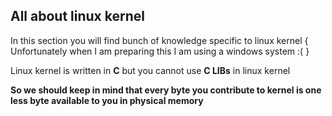 ## All about linux kernel

In this section you will find bunch of knowledge specific to linux kernel { Unfortunately when I am preparing this I am using a windows system :( }

Linux kernel is written in **C** but you cannot use **C LIBs** in linux kernel

**So we should keep in mind that every byte you contribute to kernel is one less byte available to you in physical memory**
